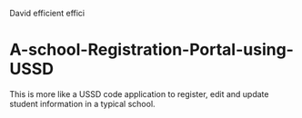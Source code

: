 David efficient effici
# A-school-Registration-Portal-using-USSD
This is more like a USSD code application to register, edit and update student information in a typical school.
